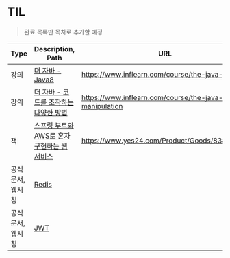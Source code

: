# TIL

> 완료 목록만 목차로 추가할 예정

| Type             | Description, Path                                                                                                                                                                                                                     | URL                                                        |
| ---------------- | ------------------------------------------------------------------------------------------------------------------------------------------------------------------------------------------------------------------------------------- | ---------------------------------------------------------- |
| 강의             | [더 자바 - Java8](./%EA%B0%95%EC%9D%98/%EB%8D%94%20%EC%9E%90%EB%B0%94/Java8/)                                                                                                                                                         | https://www.inflearn.com/course/the-java-java8             |
| 강의             | [더 자바 - 코드를 조작하는 다양한 방법](./%EA%B0%95%EC%9D%98/%EB%8D%94%20%EC%9E%90%EB%B0%94/%EC%BD%94%EB%93%9C%EB%A5%BC%20%EC%A1%B0%EC%9E%91%ED%95%98%EB%8A%94%20%EB%8B%A4%EC%96%91%ED%95%9C%20%EB%B0%A9%EB%B2%95/)                   | https://www.inflearn.com/course/the-java-code-manipulation |
| 책               | [스프링 부트와 AWS로 혼자 구현하는 웹 서비스](./BooK/%EC%8A%A4%ED%94%84%EB%A7%81%20%EB%B6%80%ED%8A%B8%EC%99%80%20AWS%EB%A1%9C%20%ED%98%BC%EC%9E%90%20%EA%B5%AC%ED%98%84%ED%95%98%EB%8A%94%20%EC%9B%B9%20%EC%84%9C%EB%B9%84%EC%8A%A4/) | https://www.yes24.com/Product/Goods/83849117               |
| 공식문서, 웹서칭 | [Redis](./DB/NoSql/Redis/)                                                                                                                                                                                                            |
| 공식문서, 웹서칭 | [JWT](./JWT/)                                                                                                                                                                                                                         |
